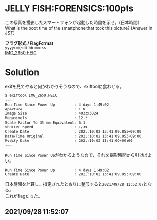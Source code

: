 # JELLY FISH:FORENSICS:100pts
この写真を撮影したスマートフォンが起動した時間を示せ。(日本時間）  
What is the boot time of the smartphone that took this picture? (Answer in JST)  
  
**フラグ形式 / FlagFormat**  
`yyyy/mm/dd hh:mm:ss`  
[IMG_2650.HEIC](IMG_2650.HEIC)  

# Solution
exifを見てやると何かわかりそうなので、exiftoolに食わせる。  
```bash
$ exiftool IMG_2650.HEIC
~~~
Run Time Since Power Up         : 4 days 1:49:02
Aperture                        : 1.8
Image Size                      : 4032x3024
Megapixels                      : 12.2
Scale Factor To 35 mm Equivalent: 6.1
Shutter Speed                   : 1/30
Create Date                     : 2021:10:02 13:41:09.853+09:00
Date/Time Original              : 2021:10:02 13:41:09.853+09:00
Modify Date                     : 2021:10:02 13:41:09+09:00
~~~
```
`Run Time Since Power Up`がわかるようなので、それを撮影時間から引けばよい。  
```
Run Time Since Power Up         : 4 days 1:49:02
Create Date                     : 2021:10:02 13:41:09.853+09:00
```
日本時間を計算し、指定されたとおりに整形すると`2021/09/28 11:52:07`となる。  
これがflagだった。  

## 2021/09/28 11:52:07